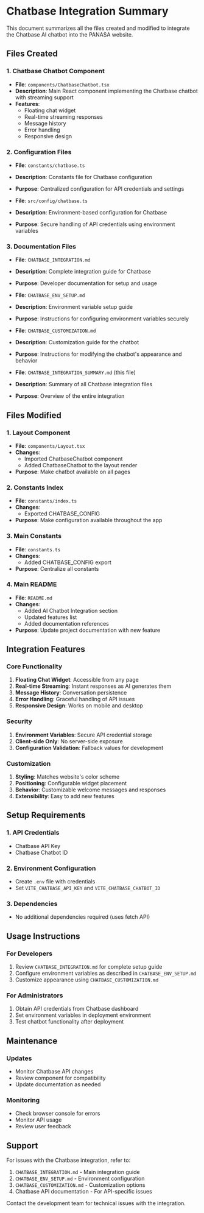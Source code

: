 # Chatbase Integration Summary

This document summarizes all the files created and modified to integrate the Chatbase AI chatbot into the PANASA website.

## Files Created

### 1. Chatbase Chatbot Component
- **File**: `components/ChatbaseChatbot.tsx`
- **Description**: Main React component implementing the Chatbase chatbot with streaming support
- **Features**: 
  - Floating chat widget
  - Real-time streaming responses
  - Message history
  - Error handling
  - Responsive design

### 2. Configuration Files
- **File**: `constants/chatbase.ts`
- **Description**: Constants file for Chatbase configuration
- **Purpose**: Centralized configuration for API credentials and settings

- **File**: `src/config/chatbase.ts`
- **Description**: Environment-based configuration for Chatbase
- **Purpose**: Secure handling of API credentials using environment variables

### 3. Documentation Files
- **File**: `CHATBASE_INTEGRATION.md`
- **Description**: Complete integration guide for Chatbase
- **Purpose**: Developer documentation for setup and usage

- **File**: `CHATBASE_ENV_SETUP.md`
- **Description**: Environment variable setup guide
- **Purpose**: Instructions for configuring environment variables securely

- **File**: `CHATBASE_CUSTOMIZATION.md`
- **Description**: Customization guide for the chatbot
- **Purpose**: Instructions for modifying the chatbot's appearance and behavior

- **File**: `CHATBASE_INTEGRATION_SUMMARY.md` (this file)
- **Description**: Summary of all Chatbase integration files
- **Purpose**: Overview of the entire integration

## Files Modified

### 1. Layout Component
- **File**: `components/Layout.tsx`
- **Changes**: 
  - Imported ChatbaseChatbot component
  - Added ChatbaseChatbot to the layout render
- **Purpose**: Make chatbot available on all pages

### 2. Constants Index
- **File**: `constants/index.ts`
- **Changes**: 
  - Exported CHATBASE_CONFIG
- **Purpose**: Make configuration available throughout the app

### 3. Main Constants
- **File**: `constants.ts`
- **Changes**: 
  - Added CHATBASE_CONFIG export
- **Purpose**: Centralize all constants

### 4. Main README
- **File**: `README.md`
- **Changes**: 
  - Added AI Chatbot Integration section
  - Updated features list
  - Added documentation references
- **Purpose**: Update project documentation with new feature

## Integration Features

### Core Functionality
1. **Floating Chat Widget**: Accessible from any page
2. **Real-time Streaming**: Instant responses as AI generates them
3. **Message History**: Conversation persistence
4. **Error Handling**: Graceful handling of API issues
5. **Responsive Design**: Works on mobile and desktop

### Security
1. **Environment Variables**: Secure API credential storage
2. **Client-side Only**: No server-side exposure
3. **Configuration Validation**: Fallback values for development

### Customization
1. **Styling**: Matches website's color scheme
2. **Positioning**: Configurable widget placement
3. **Behavior**: Customizable welcome messages and responses
4. **Extensibility**: Easy to add new features

## Setup Requirements

### 1. API Credentials
- Chatbase API Key
- Chatbase Chatbot ID

### 2. Environment Configuration
- Create `.env` file with credentials
- Set `VITE_CHATBASE_API_KEY` and `VITE_CHATBASE_CHATBOT_ID`

### 3. Dependencies
- No additional dependencies required (uses fetch API)

## Usage Instructions

### For Developers
1. Review `CHATBASE_INTEGRATION.md` for complete setup guide
2. Configure environment variables as described in `CHATBASE_ENV_SETUP.md`
3. Customize appearance using `CHATBASE_CUSTOMIZATION.md`

### For Administrators
1. Obtain API credentials from Chatbase dashboard
2. Set environment variables in deployment environment
3. Test chatbot functionality after deployment

## Maintenance

### Updates
- Monitor Chatbase API changes
- Review component for compatibility
- Update documentation as needed

### Monitoring
- Check browser console for errors
- Monitor API usage
- Review user feedback

## Support

For issues with the Chatbase integration, refer to:
1. `CHATBASE_INTEGRATION.md` - Main integration guide
2. `CHATBASE_ENV_SETUP.md` - Environment configuration
3. `CHATBASE_CUSTOMIZATION.md` - Customization options
4. Chatbase API documentation - For API-specific issues

Contact the development team for technical issues with the integration.